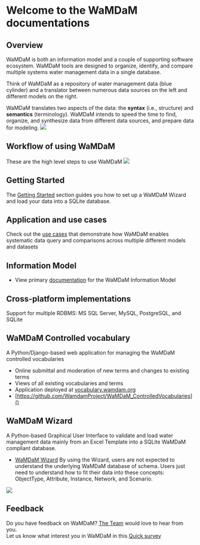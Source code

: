 # Welcome to the WaMDaM documentations

## Overview  
 WaMDaM is both an information model and a couple of supporting software ecosystem. WaMDaM tools are designed to organize, identify, and compare multiple systems water management data in a single database. 

Think of WaMDaM as a repository of water management data (blue cylinder) and a translator between numerous data sources on the left and different models on the right.   
  
WaMDaM translates two aspects of the data: the **syntax** (i.e., structure) and **semantics** (terminology). WaMDaM intends to speed the time to find, organize, and synthesize data from different data sources, and prepare data for modeling.
![](/images/Workflow.png)

## Workflow of using WaMDaM
These are the high level steps to use WaMDaM
![](/Getting_started/images/Use_WaMDaM.jpg)

## Getting Started

The [Getting Started](/Getting_started/Steps.md) section guides you how to set up a WaMDaM Wizard and load your data into a SQLite database. 


## Application and use cases  
Check out the [use cases](/UseCases/Application.md) that demonstrate how WaMDaM enables systematic data query and comparisons across multiple different models and datasets 


   
##  Information Model  
* View primary [documentation](http://docs.wamdam.org/DesignDocumentation/info_model/) for the WaMDaM Information Model 


## Cross-platform implementations
 Support for multiple RDBMS: MS SQL Server, MySQL, PostgreSQL, and SQLite


## WaMDaM Controlled vocabulary  
A Python/Django-based web application for managing the WaMDaM controlled vocabularies
* Online submittal and moderation of new terms and changes to existing terms
* Views of all existing vocabularies and terms
* Application deployed at [vocabulary.wamdam.org](http://vocabulary.wamdam.org)
* [https://github.com/WamdamProject/WaMDaM_ControlledVocabularies]()


## WaMDaM Wizard  
A Python-based Graphical User Interface to validate and load water management data mainly from an Excel Template into a SQLite WaMDaM compliant database.  
* [WaMDaM Wizard](https://github.com/WamdamProject/WaMDaM_Wizard) 
By using the Wizard, users are not expected to understand the underlying WaMDaM database of schema. Users just need to understand how to fit their data into these concepts: ObjectType, Attribute, Instance, Network, and Scenario. 

![](images/Use_WaMDaM.jpg)



## Feedback   
Do you have feedback on WaMDaM? [The Team](/Team) would love to hear from you.  
Let us know what interest you in WaMDaM in this [Quick survey](https://goo.gl/forms/SQROuovc2Cs4bmZB3)
